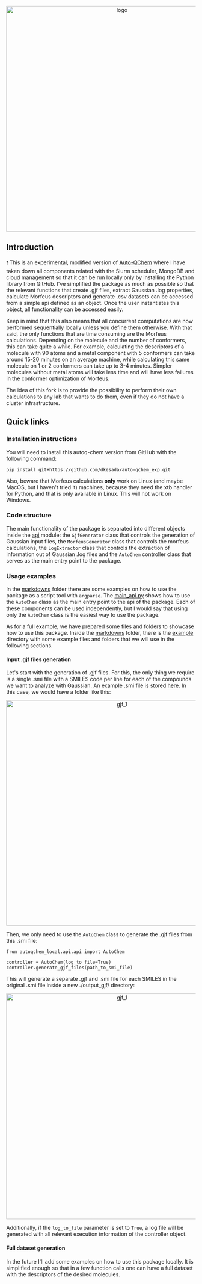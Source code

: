<p align="center">
  <img src="https://github.com/dkesada/auto-qchem_exp/blob/master/media/autoqchem.png" alt="logo" width="600">
</p>

## Introduction

❗ This is an experimental, modified version of [Auto-QChem](https://github.com/doyle-lab-ucla/auto-qchem) where I have taken down all components related with the Slurm scheduler, MongoDB and cloud management so that it can be run locally only by installing the Python library from GitHub. I've simplified the package as much as possible so that the relevant functions that create .gjf files, extract Gaussian .log properties, calculate Morfeus descriptors and generate .csv datasets can be accessed from a simple api defined as an object. Once the user instantiates this object, all functionality can be accessed easily. 

Keep in mind that this also means that all concurrent computations are now performed sequentially locally unless you define them otherwise. With that said, the only functions that are time consuming are the Morfeus calculations. Depending on the molecule and the number of conformers, this can take quite a while. For example, calculating the descriptors of a molecule with 90 atoms and a metal component with 5 conformers can take around 15-20 minutes on an average machine, while calculating this same molecule on 1 or 2 conformers can take up to 3-4 minutes. Simpler molecules without metal atoms will take less time and will have less failures in the conformer optimization of Morfeus.

The idea of this fork is to provide the possibility to perform their own calculations to any lab that wants to do them, even if they do not have a cluster infrastructure.

## Quick links

### Installation instructions

You will need to install this autoq-chem version from GitHub with the following command:

```
pip install git+https://github.com/dkesada/auto-qchem_exp.git
```

Also, beware that Morfeus calculations **only** work on Linux (and maybe MacOS, but I haven't tried it) machines, because they need the xtb handler for Python, and that is only available in Linux. This will not work on Windows.

### Code structure

The main functionality of the package is separated into different objects inside the [api](https://github.com/dkesada/auto-qchem_exp/tree/master/autoqchem_local/api) module: the `GjfGenerator` class that controls the generation of Gaussian input files, the `MorfeusGenerator` class that controls the morfeus calculations, the `LogExtractor` class that controls the extraction of information out of Gaussian .log files and the `AutoChem` controller class that serves as the main entry point to the package.

### Usage examples

In the [markdowns](https://github.com/dkesada/auto-qchem_exp/tree/master/markdowns) folder there are some examples on how to use the package as a script tool with `argparse`. The [main_api.py](https://github.com/dkesada/auto-qchem_exp/blob/master/markdowns/main_api.py) shows how to use the `AutoChem` class as the main entry point to the api of the package. Each of these components can be used independently, but I would say that using only the `AutoChem` class is the easiest way to use the package.

As for a full example, we have prepared some files and folders to showcase how to use this package. Inside the [markdowns](https://github.com/dkesada/auto-qchem_exp/tree/master/markdowns) folder, there is the [example](https://github.com/dkesada/auto-qchem_exp/tree/master/markdowns/example) directory with some example files and folders that we will use in the following sections.

#### Input .gjf files generation

Let's start with the generation of .gjf files. For this, the only thing we require is a single .smi file with a SMILES code per line for each of the compounds we want to analyze with Gaussian. An example .smi file is stored [here](https://github.com/dkesada/auto-qchem_exp/tree/master/markdowns/example/input_gaussian_files). In this case, we would have a folder like this:

<p align="center">
  <img src="https://github.com/dkesada/auto-qchem_exp/blob/master/media/gjf_1.png" alt="gjf_1" width="600">
</p>

Then, we only need to use the `AutoChem` class to generate the .gjf files from this .smi file:

```{python}
from autoqchem_local.api.api import AutoChem

controller = AutoChem(log_to_file=True)
controller.generate_gjf_files(path_to_smi_file)
```

This will generate a separate .gjf and .smi file for each SMILES in the original .smi file inside a new ./output_gjf/ directory:

<p align="center">
  <img src="https://github.com/dkesada/auto-qchem_exp/blob/master/media/gjf_2.png" alt="gjf_1" width="600">
</p>

Additionally, if the `log_to_file` parameter is set to `True`, a log file will be generated with all relevant execution information of the controller object.

#### Full dataset generation

#### 

In the future I'll add some examples on how to use this package locally. It is simplified enough so that in a few function calls one can have a full dataset with the descriptors of the desired molecules.


